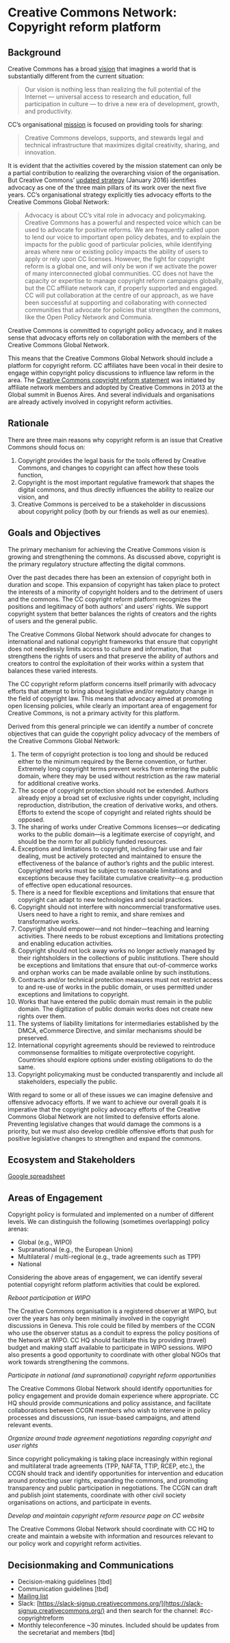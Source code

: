 # Creative Commons Network: Copyright reform platform

## Background
Creative Commons has a broad [vision](https://creativecommons.org/about/mission-and-vision/) that imagines a world that is substantially different from the current situation:
>Our vision is nothing less than realizing the full potential of the Internet — universal access to research and education, full participation in culture — to drive a new era of development, growth, and productivity.

CC’s organisational [mission](https://creativecommons.org/about/mission-and-vision/) is focused on providing tools for sharing: 
>Creative Commons develops, supports, and stewards legal and technical infrastructure that maximizes digital creativity, sharing, and innovation.

It is evident that the activities covered by the mission statement can only be a partial contribution to realizing the overarching vision of the organisation. But Creative Commons’ [updated strategy](https://creativecommons.org/wp-content/uploads/2016/01/CC-Strategy-2016-2020-1.pdf) (January 2016) identifies advocacy as one of the three main pillars of its work over the next five years. CC’s organisational strategy explicitly ties advocacy efforts to the Creative Commons Global Network: 
>Advocacy is about CC’s vital role in advocacy and policymaking. Creative Commons has a powerful and respected voice which can be used to advocate for positive reforms. We are frequently called upon to lend our voice to important open policy debates, and to explain the impacts for the public good of particular policies, while identifying areas where new or existing policy impacts the ability of users to apply or rely upon CC licenses. However, the fight for copyright reform is a global one, and will only be won if we activate the power of many interconnected global communities. CC does not have the capacity or expertise to manage copyright reform campaigns globally, but the CC affiliate network can, if properly supported and engaged. CC will put collaboration at the centre of our approach, as we have been successful at supporting and collaborating with connected communities that advocate for policies that strengthen the commons, like the Open Policy Network and Communia.

Creative Commons is committed to copyright policy advocacy, and it makes sense that advocacy efforts rely on collaboration with the members of the Creative Commons Global Network. 

This means that the Creative Commons Global Network should include a platform for copyright reform. CC affiliates have been vocal in their desire to engage within copyright policy discussions to influence law reform in the area. The [Creative Commons copyright reform statement](https://creativecommons.org/2013/10/16/supporting-copyright-reform/) was initiated by affiliate network members and adopted by Creative Commons in 2013 at the Global summit in Buenos Aires. And several individuals and organisations are already actively involved in copyright reform activities. 

## Rationale
There are three main reasons why copyright reform is an issue that Creative Commons should focus on: 
1. Copyright provides the legal basis for the tools offered by Creative Commons, and changes to copyright can affect how these tools function, 
2. Copyright is the most important regulative framework that shapes the digital commons, and thus directly influences the ability to realize our vision, and 
3. Creative Commons is perceived to be a stakeholder in discussions about copyright policy (both by our friends as well as our enemies). 

## Goals and Objectives 
The primary mechanism for achieving the Creative Commons vision is growing and strengthening the commons. As discussed above, copyright is the primary regulatory structure affecting the digital commons. 

Over the past decades there has been an extension of copyright both in duration and scope. This expansion of copyright has taken place to protect the interests of a minority of copyright holders and to the detriment of users and the commons. The CC copyright reform platform recognizes the positions and legitimacy of both authors' and users' rights. We support copyright system that better balances the rights of creators and the rights of users and the general public. 

The Creative Commons Global Network should advocate for changes to international and national copyright frameworks that ensure that copyright does not needlessly limits access to culture and information, that strengthens the rights of users and that preserve the ability of authors and creators to control the exploitation of their works within a system that balances these varied interests.

The CC copyright reform platform concerns itself primarily with advocacy efforts that attempt to bring about legislative and/or regulatory change in the field of copyright law. This means that advocacy aimed at promoting open licensing policies, while clearly an important area of engagement for Creative Commons, is not a primary activity for this platform. 

Derived from this general principle we can identify a number of concrete objectives that can guide the copyright policy advocacy of the members of the Creative Commons Global Network:
1. The term of copyright protection is too long and should be reduced either to the minimum required by the Berne convention, or further. Extremely long copyright terms prevent works from entering the public domain, where they may be used without restriction as the raw material for additional creative works. 
2. The scope of copyright protection should not be extended. Authors already enjoy a broad set of exclusive rights under copyright, including reproduction, distribution, the creation of derivative works, and others. Efforts to extend the scope of copyright and related rights should be opposed. 
3. The sharing of works under Creative Commons licenses—or dedicating works to the public domain—is a legitimate exercise of copyright, and should be the norm for all publicly funded resources. 
4. Exceptions and limitations to copyright, including fair use and fair dealing, must be actively protected and maintained to ensure the effectiveness of the balance of author’s rights and the public interest. Copyrighted works must be subject to reasonable limitations and exceptions because they facilitate cumulative creativity--e.g. production of effective open educational resources.
5. There is a need for flexible exceptions and limitations that ensure that copyright can adapt to new technologies and social practices.
6. Copyright should not interfere with noncommercial transformative uses. Users need to have a right to remix, and share remixes and transformative works.
7. Copyright should empower—and not hinder—teaching and learning activities. There needs to be robust exceptions and limitations protecting and enabling education activities. 
8. Copyright should not lock away works no longer actively managed by their rightsholders in the collections of public institutions. There should be exceptions and limitations that ensure that out-of-commerce works and orphan works can be made available online by such institutions. 
9. Contracts and/or technical protection measures must not restrict access to and re-use of works in the public domain, or uses permitted under exceptions and limitations to copyright. 
10. Works that have entered the public domain must remain in the public domain. The digitization of public domain works does not create new rights over them.
11. The systems of liability limitations for intermediaries established by the DMCA, eCommerce Directive, and similar mechanisms should be preserved. 
12. International copyright agreements should be reviewed to reintroduce commonsense formalities to mitigate overprotective copyright. Countries should explore options under existing obligations to do the same. 
13. Copyright policymaking must be conducted transparently and include all stakeholders, especially the public.

With regard to some or all of these issues we can imagine defensive and offensive advocacy efforts. If we want to achieve our overall goals it is imperative that the copyright policy advocacy efforts of the Creative Commons Global Network are not limited to defensive efforts alone. Preventing legislative changes that would damage the commons is a priority, but we must also develop credible offensive efforts that push for positive legislative changes to strengthen and expand the commons.  

## Ecosystem and Stakeholders
[Google spreadsheet](https://docs.google.com/spreadsheets/d/1f5Q9KSBGMRYXUyHacSq_zf5rDJIePiKNGHAhc-OC_Hs/edit#gid=0)

## Areas of Engagement
Copyright policy is formulated and implemented on a number of different levels. We can distinguish the following (sometimes overlapping) policy arenas: 
* Global (e.g., WIPO)  
* Supranational (e.g., the European Union) 
* Multilateral / multi-regional (e.g., trade agreements such as TPP) 
* National 

Considering the above areas of engagement, we can identify several potential copyright reform platform activities that could be explored.

*Reboot participation at WIPO*

The Creative Commons organisation is a registered observer at WIPO, but over the years has only been minimally involved in the copyright discussions in Geneva. This role could be filled by members of the CCGN who use the observer status as a conduit to express the policy positions of the Network at WIPO. CC HQ should facilitate this by providing (travel) budget and making staff available to participate in WIPO sessions. WIPO also presents a good opportunity to coordinate with other global NGOs that work towards strengthening the commons. 

*Participate in national (and supranational) copyright reform opportunities*

The Creative Commons Global Network should identify opportunities for policy engagement and provide domain experience where appropriate. CC HQ should provide communications and policy assistance, and facilitate collaborations between CCGN members who wish to intervene in policy processes and discussions, run issue-based campaigns, and attend relevant events. 

*Organize around trade agreement negotiations regarding copyright and user rights*

Since copyright policymaking is taking place increasingly within regional and multilateral trade agreements (TPP, NAFTA, TTIP, RCEP, etc.), the CCGN should track and identify opportunities for intervention and education around protecting user rights, expanding the commons, and promoting transparency and public participation in negotiations. The CCGN can draft and publish joint statements, coordinate with other civil society organisations on actions, and participate in events.  

*Develop and maintain copyright reform resource page on CC website*

The Creative Commons Global Network should coordinate with CC HQ to create and maintain a website with information and resources relevant to our policy work and copyright reform activities. 

## Decisionmaking and Communications
* Decision-making guidelines [tbd]
* Communication guidelines [tbd] 
* [Mailing list](https://creativecommons.email/mailman/listinfo/copyright-reform)
* Slack: [https://slack-signup.creativecommons.org/](https://slack-signup.creativecommons.org/) and then search for the channel: #cc-copyrightreform
* Monthly teleconference ~30 minutes. Included should be updates from the secretariat and members [tbd]
